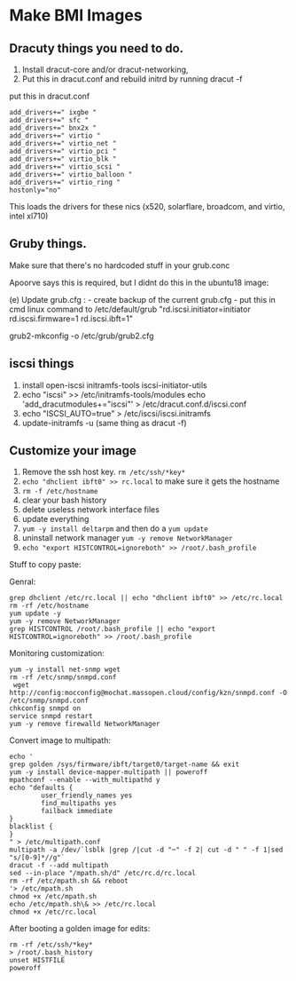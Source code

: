 # Make BMI Images

## Dracuty things you need to do.

1. Install dracut-core and/or dracut-networking,
2. Put this in dracut.conf and rebuild initrd by running  dracut -f


put this in dracut.conf
```
add_drivers+=" ixgbe "
add_drivers+=" sfc "
add_drivers+=" bnx2x "
add_drivers+=" virtio "
add_drivers+=" virtio_net "
add_drivers+=" virtio_pci "
add_drivers+=" virtio_blk "
add_drivers+=" virtio_scsi "
add_drivers+=" virtio_balloon "
add_drivers+=" virtio_ring "
hostonly="no"
```

This loads the drivers for these nics
(x520, solarflare, broadcom, and virtio, intel xl710)

## Gruby things.

Make sure that there's no hardcoded stuff in your grub.conc

Apoorve says this is required, but I didnt do this in the ubuntu18 image:

(e)  Update grub.cfg :
      - create backup of the current grub.cfg
      - put this in cmd linux command to /etc/default/grub "rd.iscsi.initiator=initiator rd.iscsi.firmware=1 rd.iscsi.ibft=1"

grub2-mkconfig -o /etc/grub/grub2.cfg

## iscsi things

1. install open-iscsi initramfs-tools iscsi-initiator-utils
2. echo "iscsi" >> /etc/initramfs-tools/modules
  echo 'add_dracutmodules+="iscsi"' > /etc/dracut.conf.d/iscsi.conf
3. echo "ISCSI_AUTO=true" > /etc/iscsi/iscsi.initramfs
4. update-initramfs -u (same thing as dracut -f)

## Customize your image

1. Remove the ssh host key. `rm /etc/ssh/*key*`
2. `echo "dhclient ibft0" >> rc.local` to make sure it gets the hostname
3. `rm -f /etc/hostname`
4. clear your bash history
5. delete useless network interface files
7. update everything
8. `yum -y install deltarpm` and then do a `yum update`
9. uninstall network manager `yum -y remove NetworkManager`
10. `echo "export HISTCONTROL=ignoreboth" >> /root/.bash_profile`


Stuff to copy paste: 

Genral:
```
grep dhclient /etc/rc.local || echo "dhclient ibft0" >> /etc/rc.local
rm -rf /etc/hostname
yum update -y
yum -y remove NetworkManager
grep HISTCONTROL /root/.bash_profile || echo "export HISTCONTROL=ignoreboth" >> /root/.bash_profile
```

Monitoring customization:

```
yum -y install net-snmp wget
rm -rf /etc/snmp/snmpd.conf
 wget http://config:mocconfig@mochat.massopen.cloud/config/kzn/snmpd.conf -O /etc/snmp/snmpd.conf
chkconfig snmpd on
service snmpd restart
yum -y remove firewalld NetworkManager
```

Convert image to multipath:
```
echo '
grep golden /sys/firmware/ibft/target0/target-name && exit
yum -y install device-mapper-multipath || poweroff
mpathconf --enable --with_multipathd y
echo "defaults {
        user_friendly_names yes
        find_multipaths yes
        failback immediate
}
blacklist {
}
" > /etc/multipath.conf
multipath -a /dev/`lsblk |grep /|cut -d "─" -f 2| cut -d " " -f 1|sed "s/[0-9]*//g"`
dracut -f --add multipath
sed --in-place "/mpath.sh/d" /etc/rc.d/rc.local
rm -rf /etc/mpath.sh && reboot
'> /etc/mpath.sh
chmod +x /etc/mpath.sh
echo /etc/mpath.sh\& >> /etc/rc.local
chmod +x /etc/rc.local
```

After booting a golden image for edits:
```
rm -rf /etc/ssh/*key*
> /root/.bash_history
unset HISTFILE
poweroff
```

